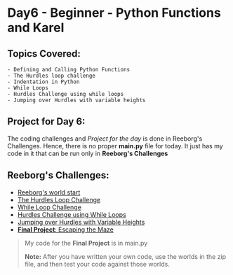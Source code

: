 # Day6 - Beginner - Python Functions and Karel

## Topics Covered:
    - Defining and Calling Python Functions
    - The Hurdles loop challenge
    - Indentation in Python
    - While Loops
    - Hurdles Challenge using while loops
    - Jumping over Hurdles with variable heights

## Project for Day 6:
The coding challenges and _Project for the day_ is done in Reeborg's Challenges. Hence, there is no proper **main.py** file for today. It just has my code in it that can be run only in **Reeborg's Challenges**

## Reeborg's Challenges:
- [Reeborg's world start](https://reeborg.ca/reeborg.html?lang=en&mode=python&menu=worlds%2Fmenus%2Freeborg_intro_en.json&name=Alone&url=worlds%2Ftutorial_en%2Falone.json)
- [The Hurdles Loop Challenge](https://reeborg.ca/reeborg.html?lang=en&mode=python&menu=worlds%2Fmenus%2Freeborg_intro_en.json&name=Hurdle%201&url=worlds%2Ftutorial_en%2Fhurdle1.json)
- [While Loop Challenge](https://reeborg.ca/reeborg.html?lang=en&mode=python&menu=worlds%2Fmenus%2Freeborg_intro_en.json&name=Hurdle%202&url=worlds%2Ftutorial_en%2Fhurdle2.json)
- [Hurdles Challenge using While Loops](https://reeborg.ca/reeborg.html?lang=en&mode=python&menu=worlds%2Fmenus%2Freeborg_intro_en.json&name=Hurdle%203&url=worlds%2Ftutorial_en%2Fhurdle3.json)
- [Jumping over Hurdles with Variable Heights](https://reeborg.ca/reeborg.html?lang=en&mode=python&menu=worlds%2Fmenus%2Freeborg_intro_en.json&name=Hurdle%204&url=worlds%2Ftutorial_en%2Fhurdle4.json)
- [**Final Project**: Escaping the Maze](https://reeborg.ca/reeborg.html?lang=en&mode=python&menu=worlds%2Fmenus%2Freeborg_intro_en.json&name=Maze&url=worlds%2Ftutorial_en%2Fmaze1.json)

> My code for the **Final Project** is in main.py
>
> **Note:** After you have written your own code, use the worlds in the zip file, and then test your code against those worlds.

